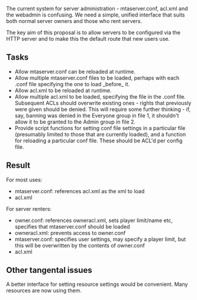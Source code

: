 The current system for server administration - mtaserver.conf, acl.xml and the webadmin is confusing. We need a simple, unified interface that suits both normal server owners and those who rent servers.

The key aim of this proposal is to allow servers to be configured via the HTTP server and to make this the default route that new users use.

Tasks
-----

-   Allow mtaserver.conf can be reloaded at runtime.
-   Allow multiple mtaserver.conf files to be loaded, perhaps with each .conf file specifying the one to load \_before\_ it.
-   Allow acl.xml to be reloaded at runtime.
-   Allow multiple acl.xml to be loaded, specifying the file in the .conf file. Subsequent ACLs should overwrite existing ones - rights that previously were given should be denied. This will require some further thinking - if, say, banning was denied in the Everyone group in file 1, it shouldn't allow it to be granted to the Admin group in file 2.
-   Provide script functions for setting conf file settings in a particular file (presumably limited to those that are currently loaded), and a function for reloading a particular conf file. These should be ACL'd per config file.

Result
------

For most uses:

-   mtaserver.conf: references acl.xml as the xml to load
-   acl.xml

For server renters:

-   owner.conf: references owneracl.xml, sets player limit/name etc, specifies that mtaserver.conf should be loaded
-   owneracl.xml: prevents access to owner.conf
-   mtaserver.conf: specifies user settings, may specify a player limit, but this will be overwritten by the contents of owner.conf
-   acl.xml

Other tangental issues
----------------------

A better interface for setting resource settings would be convenient. Many resources are now using them.
